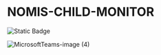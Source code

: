 # NOMIS-CHILD-MONITOR

![Static Badge](https://img.shields.io/badge/Version%20-1.0.0-black)

![MicrosoftTeams-image (4)](https://github.com/NOMIS-NG/NOMIS-CHILD-MONITOR/assets/7923670/76b37ed7-8ebf-4bb0-b646-905e2ee0f3e9)
